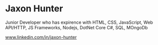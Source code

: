 <div class="bg-black">
 <h1 text="white">Jaxon Hunter</h1>
</div>
 <p>Junior Developer who has expirence with HTML, CSS, JavaScript, Web API/HTTP, JS Frameworks, Nodejs, DotNet Core C#, SQL, MOngoDb</p>
 
  www.linkedin.com/in/jaxon-hunter
<!--
**JaxonHunter/JaxonHunter** is a ✨ _special_ ✨ repository because its `README.md` (this file) appears on your GitHub profile.

Here are some ideas to get you started:

- 🔭 I’m currently working on ...
- 🌱 I’m currently learning ...
- 👯 I’m looking to collaborate on ...
- 🤔 I’m looking for help with ...
- 💬 Ask me about ...
- 📫 How to reach me: ...
- 😄 Pronouns: ...
- ⚡ Fun fact: ...
-->
